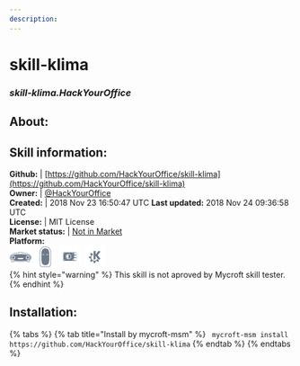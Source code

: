 ```yaml
---  
description:   
---  
```

# skill-klima  
### _skill-klima.HackYourOffice_  
## About:  


## Skill information:  
**Github:** | [https://github.com/HackYourOffice/skill-klima](https://github.com/HackYourOffice/skill-klima)  
**Owner:** | [@HackYourOffice](https://github.com/HackYourOffice)  
**Created:** | 2018 Nov 23 16:50:47 UTC  **Last updated:** 2018 Nov 24 09:36:58 UTC  
**License:** | MIT License  
**Market status:** | [Not in Market](https://market.mycroft.ai/skill/)  
**Platform:**  
 ![](../.gitbook/assets/mark-1-icon.png)  ![](../.gitbook/assets/mark-2-icon.png)  ![](../.gitbook/assets/picroft-icon.png)  ![](../.gitbook/assets/kde.png)   
{% hint style="warning" %}
This skill is not aproved by Mycroft skill tester.
{% endhint %}
    
## Installation:  
{% tabs %}
{% tab title="Install by mycroft-msm" %}
``` mycroft-msm install https://github.com/HackYourOffice/skill-klima```
{% endtab %}
  {% endtabs %}
  
